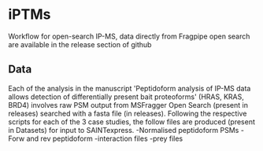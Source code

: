 # iPTMs
Workflow for open-search IP-MS,  data directly from Fragpipe open search are available in the release section of github

## Data
Each of the analysis in the manuscript 'Peptidoform analysis of IP-MS data allows detection of differentially present bait proteoforms' (HRAS, KRAS, BRD4) involves raw PSM output from MSFragger Open Search (present in releases) searched with a fasta file (in releases).
Following the respective scripts for each of the 3 case studies, the follow files are produced (present in Datasets) for input to SAINTexpress.
-Normalised peptidoform PSMs
-Forw and rev peptidoform
-interaction files
-prey files
